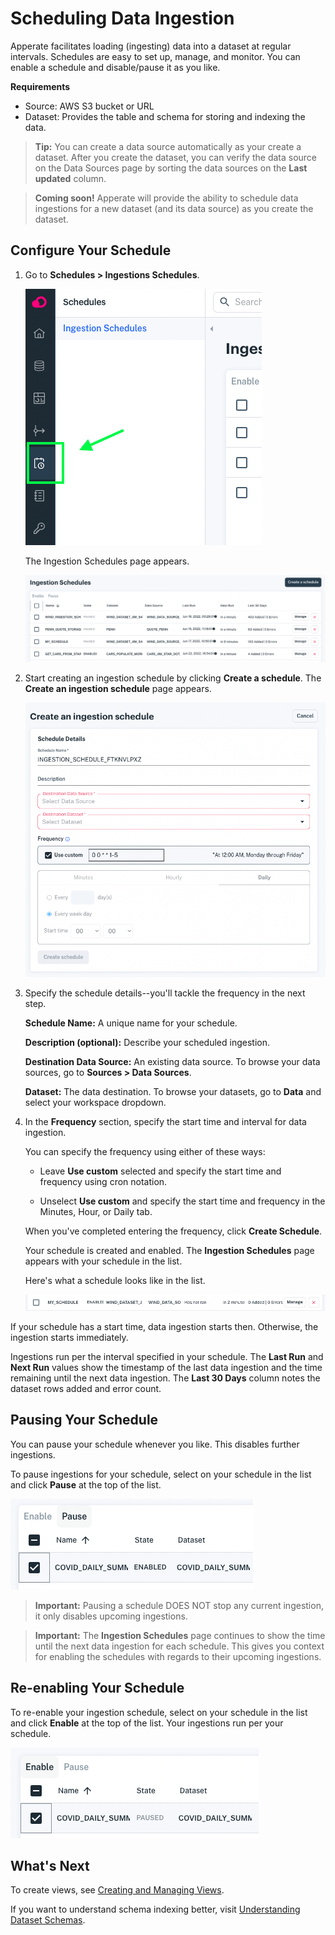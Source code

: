# Scheduling Data Ingestion

Apperate facilitates loading (ingesting) data into a dataset at regular intervals. Schedules are easy to set up, manage, and monitor. You can enable a schedule and disable/pause it as you like.

**Requirements**

- Source: AWS S3 bucket or URL
- Dataset: Provides the table and schema for storing and indexing the data.

> **Tip:** You can create a data source automatically as your create a dataset. After you create the dataset, you can verify the data source on the Data Sources page by sorting the data sources on the **Last updated** column.

> **Coming soon!** Apperate will provide the ability to schedule data ingestions for a new dataset (and its data source) as you create the dataset.

## Configure Your Schedule

1. Go to **Schedules > Ingestions Schedules**.

    ![](./scheduling-data-ingestion/schedules-in-nav.png)

    The Ingestion Schedules page appears.

    ![](./scheduling-data-ingestion/ingestion-schedules.png)

1. Start creating an ingestion schedule by clicking **Create a schedule**. The **Create an ingestion schedule** page appears.

    ![](./scheduling-data-ingestion/create-schedule.png)

1. Specify the schedule details--you'll tackle the frequency in the next step.

    **Schedule Name:** A unique name for your schedule.

    **Description (optional):** Describe your scheduled ingestion.

    **Destination Data Source:** An existing data source. To browse your data sources, go to **Sources > Data Sources**.

    **Dataset:** The data destination. To browse your datasets, go to **Data** and select your workspace dropdown.

1. In the **Frequency** section, specify the start time and interval for data ingestion.

    You can specify the frequency using either of these ways:

    - Leave **Use custom** selected and specify the start time and frequency using cron notation. 
    
    - Unselect **Use custom** and specify the start time and frequency in the Minutes, Hour, or Daily tab.

    When you've completed entering the frequency, click **Create Schedule**.
    
    Your schedule is created and enabled. The **Ingestion Schedules** page appears with your schedule in the list.
    
    Here's what a schedule looks like in the list.

    ![](./scheduling-data-ingestion/my-schedule-has-not-run.png)

If your schedule has a start time, data ingestion starts then. Otherwise, the ingestion starts immediately.

Ingestions run per the interval specified in your schedule. The **Last Run** and **Next Run** values show the timestamp of the last data ingestion and the time remaining until the next data ingestion. The **Last 30 Days** column notes the dataset rows added and error count.

## Pausing Your Schedule

You can pause your schedule whenever you like. This disables further ingestions.

To pause ingestions for your schedule, select on your schedule in the list and click **Pause** at the top of the list.

![](./scheduling-data-ingestion/pause-schedule.png)

> **Important:** Pausing a schedule DOES NOT stop any current ingestion, it only disables upcoming ingestions.

> **Important:** The **Ingestion Schedules** page continues to show the time until the next data ingestion for each schedule. This gives you context for enabling the schedules with regards to their upcoming ingestions.

## Re-enabling Your Schedule

To re-enable your ingestion schedule, select on your schedule in the list and click **Enable** at the top of the list. Your ingestions run per your schedule.

![](./scheduling-data-ingestion/enable-schedule.png)

## What's Next

To create views, see [Creating and Managing Views](../managing-your-data/creating-and-managing-views.md).

If you want to understand schema indexing better, visit [Understanding Dataset Schemas](../managing-your-data/understanding-datasets.md).